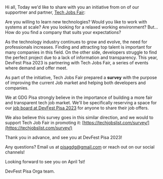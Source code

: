 Hi all,
Today we'd like to share with you an initiative from on of our supportner and partner, [Tech Jobs Fair](https://techjobslist.com/):

Are you willing to learn new technologies? Would you like to work with systems at scale? Are you looking for a relaxed working environment?
But... How do you find a company that suits your expectations?

As the technology industry continues to grow and evolve, the need for professionals increases. Finding and attracting top talent is important for many companies in this field. On the other side, developers struggle to find the perfect project due to a lack of information and transparency. 
This year, DevFest Pisa 2023 is partnering with Tech Jobs Fair, a series of events where demand and offer meet. 

As part of the initiative, Tech Jobs Fair prepared a **survey** with the purpose of improving the current Job market and helping both developers and companies.

We at GDG Pisa strongly believe in the importance of building a more fair and transparent tech job market. We'll be specifically reserving a space for our [job board at DevFest Pisa 2023](/blog/introducing-the-job-board) for anyone to share their job offers.

We also believe this survey goes in this similar direction, and we would to support Tech Job Fair in promoting it:
[https://techjobslist.com/survey/](https://techjobslist.com/survey/)

Thank you in advance, and see you at DevFest Pisa 2023!

Any questions? Email us at [pisagdg@gmail.com](mailto:pisagdg+devfest@gmail.com) or reach out on our social channels!

Looking forward to see you on April 1st!

DevFest Pisa Orga team.
